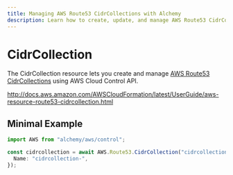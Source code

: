 ```yaml
---
title: Managing AWS Route53 CidrCollections with Alchemy
description: Learn how to create, update, and manage AWS Route53 CidrCollections using Alchemy Cloud Control.
---
```


# CidrCollection

The CidrCollection resource lets you create and manage [AWS Route53 CidrCollections](https://docs.aws.amazon.com/route53/latest/userguide/) using AWS Cloud Control API.

http://docs.aws.amazon.com/AWSCloudFormation/latest/UserGuide/aws-resource-route53-cidrcollection.html

## Minimal Example

```ts
import AWS from "alchemy/aws/control";

const cidrcollection = await AWS.Route53.CidrCollection("cidrcollection-example", {
  Name: "cidrcollection-",
});
```

